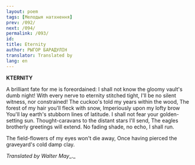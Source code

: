 ```yaml
---
layout: poem
tags: [Мелодыя натхнення]
prev: /092/
next: /094/
permalink: /093/
id: 
title: Eternity
author: РЫГОР БАРАДУЛІН
translator: Translated by 
lang: en
---
```



  **KTERNITY**

A brilliant fate for me is foreordained: I shall not know the gloomy vault's dumb night! With every nerve to eternity stitched tight, I'll be no silent witness, nor constrained! The cuckoo's told my years within the wood, The forest of my hair you'll fleck with snow, Imperiously upon my lofty brow You'll lay earth's stubborn lines of latitude. I shall not fear your golden-setting sun. Thought-caravans to the distant stars I'll send, The eagles brotherly greetings will extend. No fading shade, no echo, I shall run.

The field-flowers of my eyes won't die away, Once having pierced the graveyard's cold damp clay.

_Translated by Walter May__._
